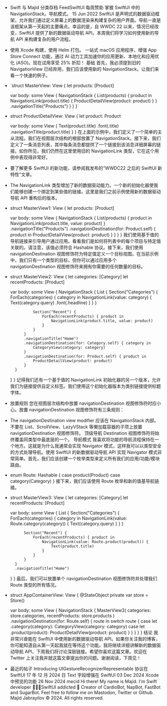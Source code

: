 - Swift 与 Majid
  分类存档 FeedSwiftUI 每周赞助
  掌握 SwiftUI 中的 NavigationStack。导航模式。
  15 Jun 2022
  SwiftUI 是声明式的数据驱动框架，允许我们通过定义屏幕上的数据渲染来构建复杂的用户界面。导航一直是该框架从第一天起的主要痛点。幸运的是，自 WWDC 22 以来，情况已经改变，SwiftUI 提供了新的数据驱动导航 API。本周我们将学习如何使用新的导航 API 来构建复杂的用户流程。
- 使用 Xcode 构建，使用 Helm 打包。
  一站式 macOS 应用程序，增强 App Store Connect 功能，通过 AI 动力工具加速你的应用更新、本地化和应用优化 (ASO)。现在试用享受 25% 折扣！
  基础
  首先，我必须提到旧的 NavigationView 已经弃用，我们应该使用新的 NavigationStack。让我们来看一个快速的例子。
- `struct MasterView: View {
    let products: [Product]
    
    var body: some View {
        NavigationStack {
            List(products) { product in
                NavigationLink(product.title) {
                    ProductDetailView(product: product)
                }
            }
            .navigationTitle("Products")
        }
    }
  }`
- struct ProductDetailView: View {
    let product: Product
    
    var body: some View {
        Text(product.title)
            .font(.title)
            .navigationTitle(product.title)
    }
  }
  在上面的示例中，我们定义了一个简单的主从流程。我们在视图层次结构的根部放置了 NavigationStack。接下来，我们定义了一条消息列表，其中每条消息都提供了一个链接到该消息详细屏幕的链接。如你所见，我们仍然在这里使用旧的 NavigationLink 类型，它在这个用例中表现得非常好。
- 要了解更多 SwiftUI 的新功能，请参阅我发布的“WWDC22 之后的 SwiftUI 新特性”文章。
- The NavigationLink 类型增加了新的数据驱动能力。一个新的初始化器使我们能够创建一个绑定到某些值的链接。这里是我们之前示例使用新的数据驱动导航 API 重构后的版本。
- struct MasterView1: View {
    let products: [Product]
    
    var body: some View {
        NavigationStack {
            List(products) { product in
                NavigationLink(product.title, value: product)
            }
            .navigationTitle("Products")
            .navigationDestination(for: Product.self) { product in
                ProductDetailView(product: product)
            }
        }
    }
  }
  我们使用基于值的导航链接来引导用户通过应用。看看我们是如何将列表中的每个项目与特定值关联的。请注意，该值必须符合 Hashable 协议。接下来，我们使用 navigationDestination 视图修饰符为特定值定义一个目标视图。在当前示例中，我们只有一个类型的目标，但你可以通过应用多个 navigationDestination 视图修饰符来拥有你需要的任何数量的目标。
- struct MasterView2: View {
    let categories: [Category]
    let recentProducts: [Product]
    
    var body: some View {
        NavigationStack {
            List {
                Section("Categories") {
                    ForEach(categories) { category in
                        NavigationLink(value: category) {
                            Text(category.query)
                                .font(.headline)
                        }
                    }
                }
                
                Section("Recent") {
                    ForEach(recentProducts) { product in
                        NavigationLink(product.title, value: product)
                    }
                }
            }
            .navigationTitle("Home")
            .navigationDestination(for: Category.self) { category in
                CategoryView(category: category)
            }
            .navigationDestination(for: Product.self) { product in
                ProductDetailView(product: product)
            }
        }
    }
  }
  记得我们还有一个基于值的 NavigationLink 初始化器的另一个版本，允许我们为链接提供自定义标签。我们使用这个初始化器版本为类别链接提供标题字体。
- 放置规则
  您在视图层次结构中放置 navigationDestination 视图修饰符时应小心。放置 navigationDestination 视图修饰符有三条规则：
- The navigationDestination view modifier 应该在 NavigationStack 内部。
  不要在 List、ScrollView、LazyVStack 等懒加载容器的子项上放置 navigationDestination 视图修饰符。
  顶级导航 Destination 视图修饰符将始终覆盖同类型中最底层的一个。
  导航模式
  我喜欢将功能的导航流程保持在一个地方。这就是为什么我通常会实现 Navigator 模式，这样我可以以类型安全的方式处理导航。使用 SwiftUI 的新数据驱动导航 API 实现 Navigator 模式非常简单。首先，我们应该创建一个枚举类型来定义所有我们的应用/功能/模块路由。
- enum Route: Hashable {
    case product(Product)
    case category(Category)
  }
  接下来，我们应该使用 Route 枚举和新的值基导航链接。
- struct MasterView3: View {
    let categories: [Category]
    let recentProducts: [Product]
    
    var body: some View {
        List {
            Section("Categories") {
                ForEach(categories) { category in
                    NavigationLink(value: Route.category(category)) {
                        Text(category.query)
                    }
                }
            }
            
            Section("Recent") {
                ForEach(recentProducts) { product in
                    NavigationLink(value: Route.product(product)) {
                        Text(product.title)
                    }
                }
            }
        }
        .navigationTitle("Home")
    }
  }
  最后，我们可以放置单个 navigationDestination 视图修饰符并处理我们 Route 类型的所有情况。
- struct AppContainerView: View {
    @StateObject private var store = Store()
    
    var body: some View {
        NavigationStack {
            MasterView3(
                categories: store.categories,
                recentProducts: store.products
            )
            .navigationDestination(for: Route.self) { route in
                switch route {
                case let .category(category):
                    CategoryView(category: category)
                case let .product(product):
                    ProductDetailView(product: product)
                }
            }
        }
    }
  }
  结论
  我非常兴奋能在 SwiftUI 中使用新的数据驱动导航 API。如果你关注我的博客，你可能知道自从第一天起我就在等待这个功能。我将继续详细讲解新的数据驱动导航 API，下周我们将讨论深层链接。希望你喜欢这篇文章。欢迎在 Twitter 上关注我并就这篇文章提出你的问题。谢谢阅读，下周见！
- 最近的帖子
  Introducing UIGestureRecognizerRepresentable 协议在 SwiftUI 17 年 12 月 2024 日
  Text 字段增强在 SwiftUI 03 Dec 2024
  Xcode 中预览的功能 26 Nov 2024
  mecid
  Hi there! My name is Majid.
  I'm Swift developer 👨🏻‍💻SwiftUI addicted 🚀
  Creator of CardioBot, NapBot, FastBot and SugarBot.
  Feel free to follow me on Mastodon, Twitter or Github.
  Majid Jabrayilov © 2024. All rights reserved.